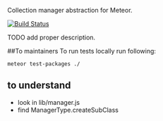 Collection manager abstraction for Meteor.

[![Build Status](https://travis-ci.org/whalepath/meteor-collection-management.svg?branch=master)](https://travis-ci.org/whalepath/meteor-collection-management)

TODO add proper description.

##To maintainers
To run tests locally run following: 

```meteor test-packages ./```

## to understand
* look in lib/manager.js
* find ManagerType.createSubClass


